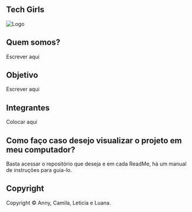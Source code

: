 ## Tech Girls

![Logo](https://github.com/FIAP-Tech-Girls/.github/assets/80417466/9ec53397-5fab-4cd3-bf5d-56713fee63e0)

## Quem somos?

Escrever aqui

## Objetivo

Escrever aqui

## Integrantes

Colocar aqui

## Como faço caso desejo visualizar o projeto em meu computador?

Basta acessar o repositório que deseja e em cada ReadMe, há um manual de instruções para guia-lo. 

## Copyright 

Copyright ©️ Anny, Camila, Leticia e Luana.
